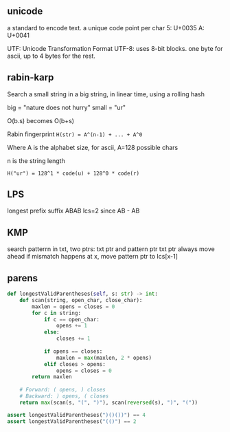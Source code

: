 ---
---
## unicode
a standard to encode text.
a unique code point per char
5: U+0035
A: U+0041

UTF: Unicode Transformation Format
UTF-8: uses 8-bit blocks. one byte for ascii, up to 4 bytes for the rest.

## rabin-karp 

Search a small string in a big string, in linear time, using a rolling hash 

big = "nature does not hurry" small = "ur"

O(b.s) becomes O(b+s)

Rabin fingerprint `H(str) = A^(n-1) + ... + A^0`

Where A is the alphabet size, for ascii, A=128 possible chars

n is the string length 

`H("ur") = 128^1 * code(u) + 128^0 * code(r)`


## LPS
longest prefix suffix 
ABAB lcs=2 since AB - AB

## KMP 
search patterrn in txt, 
two ptrs: txt ptr and pattern ptr 
txt ptr always move ahead
if mismatch happens at x, move pattern ptr to lcs[x-1]


## parens
```py
def longestValidParentheses(self, s: str) -> int:
    def scan(string, open_char, close_char):
        maxlen = opens = closes = 0
        for c in string:
            if c == open_char:
                opens += 1
            else:
                closes += 1
            
            if opens == closes:
                maxlen = max(maxlen, 2 * opens)
            elif closes > opens:
                opens = closes = 0
        return maxlen
    
    # Forward: ( opens, ) closes
    # Backward: ) opens, ( closes  
    return max(scan(s, "(", ")"), scan(reversed(s), ")", "("))

assert longestValidParentheses(")()())") == 4
assert longestValidParentheses("(()") == 2
```